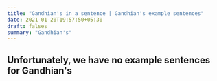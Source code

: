 ```yaml
---
title: "Gandhian's in a sentence | Gandhian's example sentences"
date: 2021-01-20T19:57:50+05:30
draft: falses
summary: "Gandhian's"
---
```

## Unfortunately, we have no example sentences for Gandhian's                 
